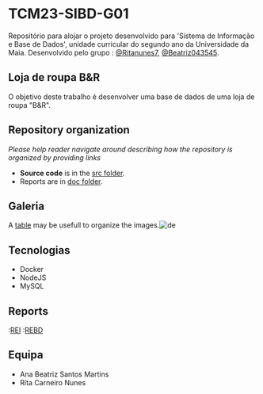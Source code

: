 # TCM23-SIBD-G01

Repositório para alojar o projeto desenvolvido para 'Sistema de Informação e Base de Dados', unidade curricular do segundo ano da Universidade da Maia. Desenvolvido pelo grupo : [@Ritanunes7](https://github.com/Ritanunes7), [@Beatriz043545](https://github.com/Beatriz043545).


## Loja de roupa B&R

O objetivo deste trabalho é desenvolver uma base de dados de uma loja de roupa "B&R". 
## Repository organization

_Please help reader navigate around describing how the repository is organized by providing links_
* **Source code** is in the [src folder](src/).
* Reports are in [doc folder](doc/).

## Galeria

A [table](https://www.markdownguide.org/extended-syntax/#tables) may be usefull to organize the images.![de](https://github.com/TCM23-SIBD-G01/TCM23-SIBD-G01/assets/153816610/430e61e1-18d6-4b38-a4a9-dcfedf4bf00c)


## Tecnologias

* Docker
* NodeJS
* MySQL

## Reports

:[REI](REI/rei01.md)
:[REBD](REBD/rebd00.md)


## Equipa
* Ana Beatriz Santos Martins
* Rita Carneiro Nunes
